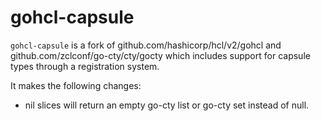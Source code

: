 # gohcl-capsule

`gohcl-capsule` is a fork of github.com/hashicorp/hcl/v2/gohcl and
github.com/zclconf/go-cty/cty/gocty which includes support for capsule types
through a registration system.

It makes the following changes:

* nil slices will return an empty go-cty list or go-cty set instead of null.
